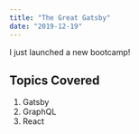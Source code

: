 ```yaml
---
title: "The Great Gatsby"
date: "2019-12-19"
---
```


I just launched a new bootcamp!

## Topics Covered

1. Gatsby
2. GraphQL
3. React
